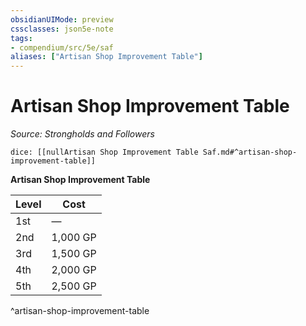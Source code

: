 ```yaml
---
obsidianUIMode: preview
cssclasses: json5e-note
tags:
- compendium/src/5e/saf
aliases: ["Artisan Shop Improvement Table"]
---
```

# Artisan Shop Improvement Table
*Source: Strongholds and Followers* 

`dice: [[nullArtisan Shop Improvement Table Saf.md#^artisan-shop-improvement-table]]`

**Artisan Shop Improvement Table**

| Level | Cost |
|-------|------|
| 1st | — |
| 2nd | 1,000 GP |
| 3rd | 1,500 GP |
| 4th | 2,000 GP |
| 5th | 2,500 GP |
^artisan-shop-improvement-table